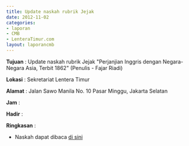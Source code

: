 ```yaml
---
title: Update naskah rubrik Jejak
date: 2012-11-02
categories:
- laporan
- CMB
- LenteraTimur.com
layout: laporancmb
---
```


**Tujuan** : Update naskah rubrik Jejak "Perjanjian Inggris dengan Negara-Negara Asia, Terbit 1862" (Penulis - Fajar Riadi)

**Lokasi** : Sekretariat Lentera Timur 

**Alamat** : Jalan Sawo Manila No. 10 Pasar Minggu, Jakarta Selatan

**Jam** : 

**Hadir** :  


**Ringkasan** : 
* Naskah dapat dibaca [di sini](http://www.lenteratimur.com/2012/11/perjanjian-inggris-dengan-negara-negara-asia-terbit-1862/)
